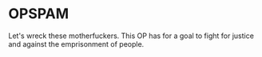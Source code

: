 # OPSPAM
Let's wreck these motherfuckers. This OP has for a goal to fight for justice and against the emprisonment of people.
